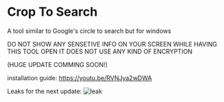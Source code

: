 # Crop To Search

A tool similar to Google's circle to search but for windows 

DO NOT SHOW ANY SENSETIVE INFO ON YOUR SCREEN WHILE HAVING THIS TOOL OPEN IT DOES NOT USE ANY KIND OF ENCRYPTION 

(HUGE UPDATE COMMING SOON!)

installation guide: https://youtu.be/RVNJya2wDWA

Leaks for the next update:
![leak](https://i.ibb.co/YB7TcGVb/Screenshot-2025-05-30-183726.png)
